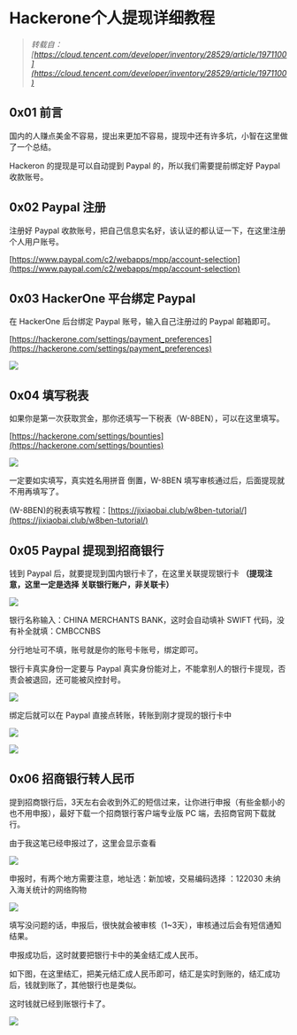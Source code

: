 # Hackerone个人提现详细教程


<!--more-->

> _转载自： [https://cloud.tencent.com/developer/inventory/28529/article/1971100](https://cloud.tencent.com/developer/inventory/28529/article/1971100)_

## 0x01 前言

国内的人赚点美金不容易，提出来更加不容易，提现中还有许多坑，小智在这里做了一个总结。

Hackeron 的提现是可以自动提到 Paypal 的，所以我们需要提前绑定好 Paypal 收款账号。

## 0x02 Paypal 注册

注册好 Paypal 收款账号，把自己信息实名好，该认证的都认证一下，在这里注册个人用户账号。

[https://www.paypal.com/c2/webapps/mpp/account-selection](https://www.paypal.com/c2/webapps/mpp/account-selection)

## 0x03 HackerOne 平台绑定 Paypal

在 HackerOne 后台绑定 Paypal 账号，输入自己注册过的 Paypal 邮箱即可。

[https://hackerone.com/settings/payment_preferences](https://hackerone.com/settings/payment_preferences)

![](https://qqq.gtimg.cn/music/photo_new/T053XD00003OaZuA2CgLCt.jpg)

## 0x04 填写税表

如果你是第一次获取赏金，那你还填写一下税表（W-8BEN），可以在这里填写。

[https://hackerone.com/settings/bounties](https://hackerone.com/settings/bounties)

![](https://qqq.gtimg.cn/music/photo_new/T053XD000004PTnC2wBjwn.jpg)

一定要如实填写，真实姓名用拼音 倒置，W-8BEN 填写审核通过后，后面提现就不用再填写了。

(W-8BEN)的税表填写教程：[https://jixiaobai.club/w8ben-tutorial/](https://jixiaobai.club/w8ben-tutorial/)

## 0x05 Paypal 提现到招商银行

钱到 Paypal 后，就要提现到国内银行卡了，在这里关联提现银行卡
**（提现注意，这里一定是选择 关联银行账户，非关联卡）**

![](https://qqq.gtimg.cn/music/photo_new/T053XD00002RFeHi0l6t3u.jpg)

银行名称输入：CHINA MERCHANTS BANK，这时会自动填补 SWIFT 代码，没有补全就填：CMBCCNBS

分行地址可不填，账号就是你的账号卡账号，绑定即可。

银行卡真实身份一定要与 Paypal 真实身份能对上，不能拿别人的银行卡提现，否责会被退回，还可能被风控封号。

![](https://qqq.gtimg.cn/music/photo_new/T053XD00001BoN8k2t6R7w.jpg)

绑定后就可以在 Paypal 直接点转账，转账到刚才提现的银行卡中

![](https://qqq.gtimg.cn/music/photo_new/T053XD00002lKI5R0TJfqH.jpg)

![](https://qqq.gtimg.cn/music/photo_new/T053XD00001TWLvi3DKbhZ.jpg)

## 0x06 招商银行转人民币

提到招商银行后，3天左右会收到外汇的短信过来，让你进行申报（有些金额小的也不用申报），最好下载一个招商银行客户端专业版 PC 端，去招商官网下载就行。

由于我这笔已经申报过了，这里会显示查看

![](https://qqq.gtimg.cn/music/photo_new/T053XD000022s0Qb0yi4Kx.jpg)

申报时，有两个地方需要注意，地址选：新加坡，交易编码选择 ：122030 未纳入海关统计的网络购物

![](https://qqq.gtimg.cn/music/photo_new/T053XD00002o47DY1XKiBp.jpg)

填写没问题的话，申报后，很快就会被审核（1~3天），审核通过后会有短信通知结果。

申报成功后，这时就要把银行卡中的美金结汇成人民币。

如下图，在这里结汇，把美元结汇成人民币即可，结汇是实时到账的，结汇成功后，钱就到账了，其他银行也是类似。

这时钱就已经到账银行卡了。

![](https://qqq.gtimg.cn/music/photo_new/T053XD00001Y7WpZ2rK71y.jpg)

